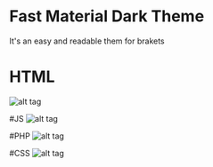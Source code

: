 # Fast Material Dark Theme
It's an easy and readable them for brakets

# HTML
![alt tag](https://github.com/x-mat/SpeedMaterialDarkTheme/tree/master/screenshot/html.png)

#JS
![alt tag](https://github.com/x-mat/SpeedMaterialDarkTheme/tree/master/screenshot/js.png)

#PHP
![alt tag](https://github.com/x-mat/SpeedMaterialDarkTheme/tree/master/screenshot/php.png)

#CSS
![alt tag](https://github.com/x-mat/SpeedMaterialDarkTheme/tree/master/screenshot/css.png)
